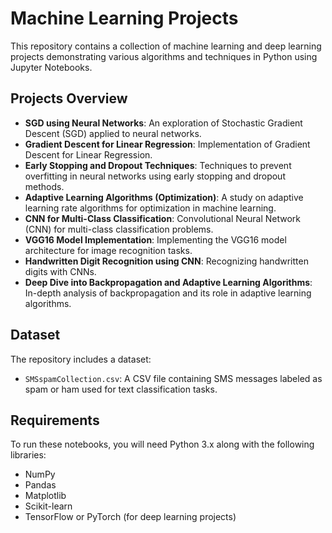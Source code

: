 # Machine Learning Projects

This repository contains a collection of machine learning and deep learning projects demonstrating various algorithms and techniques in Python using Jupyter Notebooks.

## Projects Overview

- **SGD using Neural Networks**: An exploration of Stochastic Gradient Descent (SGD) applied to neural networks.
- **Gradient Descent for Linear Regression**: Implementation of Gradient Descent for Linear Regression.
- **Early Stopping and Dropout Techniques**: Techniques to prevent overfitting in neural networks using early stopping and dropout methods.
- **Adaptive Learning Algorithms (Optimization)**: A study on adaptive learning rate algorithms for optimization in machine learning.
- **CNN for Multi-Class Classification**: Convolutional Neural Network (CNN) for multi-class classification problems.
- **VGG16 Model Implementation**: Implementing the VGG16 model architecture for image recognition tasks.
- **Handwritten Digit Recognition using CNN**: Recognizing handwritten digits with CNNs.
- **Deep Dive into Backpropagation and Adaptive Learning Algorithms**: In-depth analysis of backpropagation and its role in adaptive learning algorithms.

## Dataset

The repository includes a dataset:
- `SMSspamCollection.csv`: A CSV file containing SMS messages labeled as spam or ham used for text classification tasks.

## Requirements

To run these notebooks, you will need Python 3.x along with the following libraries:
- NumPy
- Pandas
- Matplotlib
- Scikit-learn
- TensorFlow or PyTorch (for deep learning projects)
